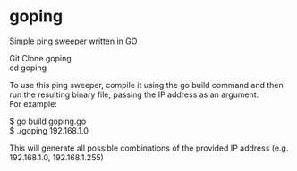 # goping
Simple ping sweeper written in GO


Git Clone goping <br>
cd goping


To use this ping sweeper, compile it using the go build command and then <br>
run the resulting binary file, passing the IP address as an argument.<br> 
For example:<br>

$ go build goping.go<br>
$ ./goping 192.168.1.0

This will generate all possible combinations of the provided IP address (e.g. 192.168.1.0, 192.168.1.255)
